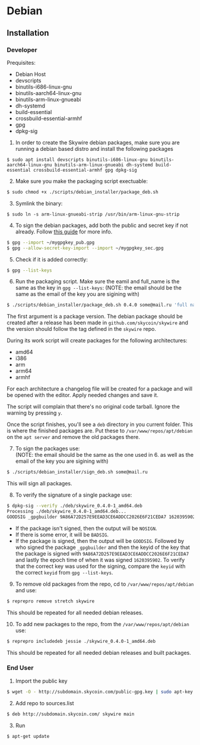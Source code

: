 # Debian

## Installation

### Developer

Prequisites:

- Debian Host
- devscripts
- binutils-i686-linux-gnu
- binutils-aarch64-linux-gnu
- binutils-arm-linux-gnueabi
- dh-systemd
- build-essential
- crossbuild-essential-armhf
- gpg
- dpkg-sig


1. In order to create the Skywire debian packages, make sure you are running a debian based distro and install the following packages 

```
$ sudo apt install devscripts binutils-i686-linux-gnu binutils-aarch64-linux-gnu binutils-arm-linux-gnueabi dh-systemd build-essential crossbuild-essential-armhf gpg dpkg-sig
```

2. Make sure you make the packaging script exectuable:
```bash
$ sudo chmod +x ./scripts/debian_installer/package_deb.sh
```

3. Symlink the binary:
```
$ sudo ln -s arm-linux-gnueabi-strip /usr/bin/arm-linux-gnu-strip
```

4. To sign the debian packages, add both the public and secret key if not already.
Follow [this guide](https://www.debuntu.org/how-to-importexport-gpg-key-pair/) for more info.
 
```bash
$ gpg --import ~/mygpgkey_pub.gpg
$ gpg --allow-secret-key-import --import ~/mygpgkey_sec.gpg
```

5. Check if it is added correctly:
```bash
$ gpg --list-keys
```

6. Run the packaging script. Make sure the eamil and full_name is the same as the key in `gpg --list-keys`:
(NOTE: the email should be the same as the email of the key you are sigining with)
```bash
$ ./scripts/debian_installer/package_deb.sh 0.4.0 some@mail.ru 'full name'
```

The first argument is a package version. The debian package should be created after a release has been made in `github.com/skycoin/skywire` and the version should follow the tag defined in the `skywire` repo. 

During its work script will create packages for the following architectures:
- amd64
- i386
- arm
- arm64
- armhf

For each architecture a changelog file will be created for a package and will be opened with the editor. Apply needed changes and save it.

The script will complain that there's no original code tarball. Ignore the warning by pressing `y`. 

Once the script finishes, you'll see a `deb` directory in you current folder. This is where the finished packages are. Put these to `/var/www/repos/apt/debian` on the `apt server` and remove the old packages there. 

7. To sign the packages use:<br>
(NOTE: the email should be the same as the one used  in 6. as well as the email of the key you are sigining with)
```bash
$ ./scripts/debian_installer/sign_deb.sh some@mail.ru
```

This will sign all packages.

8. To verify the signature of a single package use:
```bash
$ dpkg-sig --verify ./deb/skywire_0.4.0-1_amd64.deb
Processing ./deb/skywire_0.4.0-1_amd64.deb...
GOODSIG _gpgbuilder 9A86A72D257E9EEAD3CE6ADDCC2026E6F21CEDA7 1620395902
```

- If the package isn't signed, then the output will be `NOSIGN`.
- If there is some error, it will be `BADSIG`.
- If the package is signed, then the output will be `GOODSIG`. Followed by who signed the package `_gpgbuilder` 
and then the keyid of the key that the package is signed with `9A86A72D257E9EEAD3CE6ADDCC2026E6F21CEDA7`
and lastly the epoch time of when it was signed `1620395902`.
To verify that the correct key was used for the signing, compare the `keyid` with the correct `keyid` from 
`gpg --list-keys`.

9. To remove old packages from the repo, cd to `/var/www/repos/apt/debian` and use:
```bash
$ reprepro remove stretch skywire
```

This should be repeated for all needed debian releases.

10. To add new packages to the repo, from the `/var/www/repos/apt/debian` use:
```bash
$ reprepro includedeb jessie ./skywire_0.4.0-1_amd64.deb
```

This should be repeated for all needed debian releases and built packages.

### End User

1. Import the public key
```bash
$ wget -O - http://subdomain.skycoin.com/public-gpg.key | sudo apt-key add - 
```

2. Add repo to sources.list

```bash
$ deb http://subdomain.skycoin.com/ skywire main
```

3. Run
```bash
$ apt-get update
```
